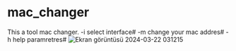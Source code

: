 # mac_changer
This a tool mac changer.
-i select interface# 
-m change your mac addres# 
-h help paramretres# 
![Ekran görüntüsü 2024-03-22 031215](https://github.com/azatdicle/mac_changer/assets/75863129/16a23f7b-0da0-4011-a29e-850592e1a9b2)
